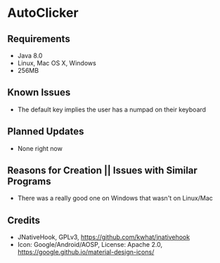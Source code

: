AutoClicker
==========

Requirements
------------
- Java 8.0
- Linux, Mac OS X, Windows
- 256MB

Known Issues
------------
- The default key implies the user has a numpad on their keyboard

Planned Updates
---------------
- None right now

Reasons for Creation || Issues with Similar Programs
----------------------------------------------------
- There was a really good one on Windows that wasn't on Linux/Mac

Credits
-------
- JNativeHook, GPLv3, https://github.com/kwhat/jnativehook
- Icon: Google/Android/AOSP, License: Apache 2.0, https://google.github.io/material-design-icons/
